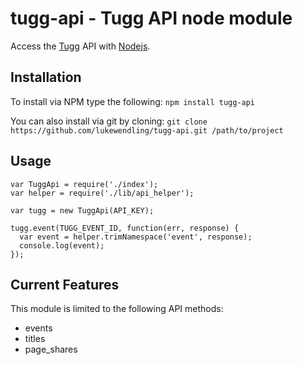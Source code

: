 tugg-api - Tugg API node module
====================

Access the [Tugg](http://www.tugg.com/api) API with [Nodejs](http://nodejs.org).

Installation
------------
To install via NPM type the following: `npm install tugg-api`

You can also install via git by cloning: `git clone https://github.com/lukewendling/tugg-api.git /path/to/project`

Usage
-----
    var TuggApi = require('./index');
    var helper = require('./lib/api_helper');

    var tugg = new TuggApi(API_KEY);

    tugg.event(TUGG_EVENT_ID, function(err, response) {
      var event = helper.trimNamespace('event', response);
      console.log(event);
    });

Current Features
---------------
This module is limited to the following API methods:

* events
* titles
* page_shares